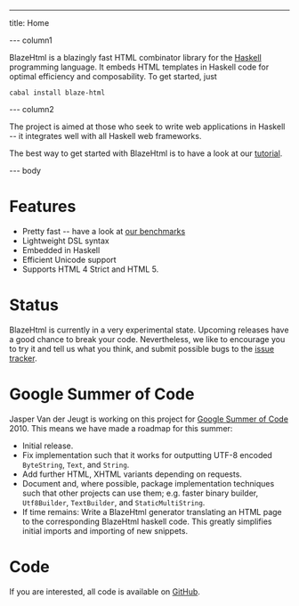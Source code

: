 ---
title: Home

--- column1

BlazeHtml is a blazingly fast HTML combinator library for the [Haskell]
programming language. It embeds HTML templates in Haskell code for optimal
efficiency and composability.  To get started, just

    cabal install blaze-html

[Haskell]: http://haskell.org/

--- column2

The project is aimed at those who seek to write web applications in Haskell --
it integrates well with all Haskell web frameworks.

The best way to get started with BlazeHtml is to have a look at our [tutorial].

[tutorial]: $root/tutorial.html

--- body

# Features

- Pretty fast -- have a look at [our benchmarks]
- Lightweight DSL syntax
- Embedded in Haskell
- Efficient Unicode support
- Supports HTML 4 Strict and HTML 5.

[our benchmarks]: $root/benchmarks.html

# Status

BlazeHtml is currently in a very experimental state. Upcoming releases have a
good chance to break your code. Nevertheless, we like to encourage you to try
it and tell us what you think, and submit possible bugs to the [issue tracker].

[issue tracker]: http://github.com/jaspervdj/BlazeHtml/issues/

# Google Summer of Code

Jasper Van der Jeugt is working on this project for [Google Summer of Code]
2010. This means we have made a roadmap for this summer:

[Google Summer of Code]: http://code.google.com/soc/

- Initial release.
- Fix implementation such that it works for outputting UTF-8 encoded
  `ByteString`, `Text`, and `String`.
- Add further HTML, XHTML variants depending on requests.
- Document and, where possible, package implementation techniques such that
  other projects can use them; e.g. faster binary builder, `Utf8Builder`,
  `TextBuilder`, and `StaticMultiString`.
- If time remains: Write a BlazeHtml generator translating an HTML page to the
  corresponding BlazeHtml haskell code. This greatly simplifies initial imports
  and importing of new snippets.

# Code

If you are interested, all code is available on [GitHub].

[GitHub]: http://github.com/jaspervdj/BlazeHtml/
